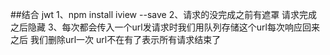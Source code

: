 ##结合 jwt
1、npm install iview --save
2、请求的没完成之前有遮罩 请求完成之后隐藏
3、每次都会传入一个url发请求时我们用队列存储这个url每次响应回来之后
   我们删除url一次 url不在有了表示所有请求结束了